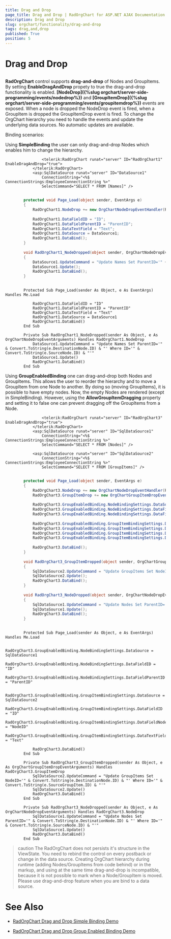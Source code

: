 ```yaml
---
title: Drag and Drop
page_title: Drag and Drop | RadOrgChart for ASP.NET AJAX Documentation
description: Drag and Drop
slug: orgchart/functionality/drag-and-drop
tags: drag,and,drop
published: True
position: 5
---
```


# Drag and Drop



## 

**RadOrgChart** control supports **drag-and-drop** of Nodes and GroupItems. By setting **EnableDragAndDrop** propety to true the drag-and-drop functionality is enabled. **[NodeDrop]({%slug orgchart/server-side-programming/events/nodedrop%})** and **[GroupItemDrop]({%slug orgchart/server-side-programming/events/groupitemdrop%})** events are exposed. When a node is dropped the NodeDrop event is fired, when a GroupItem is dropped the GroupItemDrop event is fired. To change the OrgChart hierarchy you need to handle the events and update the underlying data sources. No automatic updates are available.

Binding scenarios:

Using **SimpleBinding** the user can only drag-and-drop Nodes which enables him to change the hierarchy.

````ASPNET
	            <telerik:RadOrgChart runat="server" ID="RadOrgChart1" EnableDragAndDrop="true">
	        </telerik:RadOrgChart>
	        <asp:SqlDataSource runat="server" ID="DataSource1"
	            ConnectionString="<%$ ConnectionStrings:EmployeeConnectionString %>" 
	            SelectCommand="SELECT * FROM [Names]" />
````





````C#
	
	    protected void Page_Load(object sender, EventArgs e)
	    {
	        RadOrgChart1.NodeDrop += new OrgChartNodeDropEventHandler(RadOrgChart1_NodeDropped);
	
	        RadOrgChart1.DataFieldID = "ID";
	        RadOrgChart1.DataFieldParentID = "ParentID";
	        RadOrgChart1.DataTextField = "Text";
	        RadOrgChart1.DataSource = DataSource1;
	        RadOrgChart1.DataBind();
	    }
	
	    void RadOrgChart1_NodeDropped(object sender, OrgChartNodeDropEventArguments e)
	    {
	        DataSource1.UpdateCommand = "Update Names Set ParentID='" + e.DestinationNode.ID + "' Where ID='" + e.SourceNode.ID + "'";
	        DataSource1.Update();
	        RadOrgChart1.DataBind();
	    }
	
````
````VB.NET
	    Protected Sub Page_Load(sender As Object, e As EventArgs) Handles Me.Load
	
	        RadOrgChart1.DataFieldID = "ID"
	        RadOrgChart1.DataFieldParentID = "ParentID"
	        RadOrgChart1.DataTextField = "Text"
	        RadOrgChart1.DataSource = DataSource1
	        RadOrgChart1.DataBind()
	    End Sub
	
	    Private Sub RadOrgChart1_NodeDropped(sender As Object, e As OrgChartNodeDropEventArguments) Handles RadOrgChart1.NodeDrop
	        DataSource1.UpdateCommand = "Update Names Set ParentID='" & Convert.ToString(e.DestinationNode.ID) & "' Where ID='" & Convert.ToString(e.SourceNode.ID) & "'"
	        DataSource1.Update()
	        RadOrgChart1.DataBind()
	    End Sub
````


Using **GroupEnabledBinding** one can drag-and-drop both Nodes and GroupItems. This allows the user to reorder the hierarchy and to move a GroupItem from one Node to another. By doing so (moving GroupItems), it is possible to have empty nodes. Now, the empty Nodes are rendered (except in SimpleBinding). However, using the **AllowGroupItemDragging** property and setting it to false one can prevent dragging off the GroupItems from a Node.

````ASPNET
	            <telerik:RadOrgChart runat="server" ID="RadOrgChart3" EnableDragAndDrop="true">
	        </telerik:RadOrgChart>
	        <asp:SqlDataSource runat="server" ID="SqlDataSource1"
	            ConnectionString="<%$ ConnectionStrings:EmployeeConnectionString %>" 
	            SelectCommand="SELECT * FROM [Nodes]" />
	
	        <asp:SqlDataSource runat="server" ID="SqlDataSource2"
	            ConnectionString="<%$ ConnectionStrings:EmployeeConnectionString %>" 
	            SelectCommand="SELECT * FROM [GroupItems]" />
````







````C#
	
	    protected void Page_Load(object sender, EventArgs e)
	    {
	        RadOrgChart3.NodeDrop += new OrgChartNodeDropEventHandler(RadOrgChart3_NodeDropped);
	        RadOrgChart3.GroupItemDrop += new OrgChartGroupItemDropEventHandler(RadOrgChart3_GroupItemDropped);
	
	        RadOrgChart3.GroupEnabledBinding.NodeBindingSettings.DataSource = SqlDataSource1;
	        RadOrgChart3.GroupEnabledBinding.NodeBindingSettings.DataFieldID = "ID";
	        RadOrgChart3.GroupEnabledBinding.NodeBindingSettings.DataFieldParentID = "ParentID";
	
	        RadOrgChart3.GroupEnabledBinding.GroupItemBindingSettings.DataSource = SqlDataSource2;
	        RadOrgChart3.GroupEnabledBinding.GroupItemBindingSettings.DataFieldID = "ID";
	        RadOrgChart3.GroupEnabledBinding.GroupItemBindingSettings.DataFieldNodeID = "NodeID";
	        RadOrgChart3.GroupEnabledBinding.GroupItemBindingSettings.DataTextField = "Text";
	
	        RadOrgChart3.DataBind();
	    }
	
	    void RadOrgChart3_GroupItemDropped(object sender, OrgChartGroupItemDropEventArguments e)
	    {
	        SqlDataSource2.UpdateCommand = "Update GroupItems Set NodeID='" + e.DestinationNode.ID + "' Where ID='" + e.SourceGroupItem.ID + "'";
	        SqlDataSource2.Update();
	        RadOrgChart3.DataBind();
	    }
	
	    void RadOrgChart3_NodeDropped(object sender, OrgChartNodeDropEventArguments e)
	    {
	        SqlDataSource1.UpdateCommand = "Update Nodes Set ParentID='" + e.DestinationNode.ID + "' Where ID='" + e.SourceNode.ID + "'";
	        SqlDataSource1.Update();
	        RadOrgChart3.DataBind();
	    }
	
````
````VB.NET
	    Protected Sub Page_Load(sender As Object, e As EventArgs) Handles Me.Load
	
	        RadOrgChart3.GroupEnabledBinding.NodeBindingSettings.DataSource = SqlDataSource1
	        RadOrgChart3.GroupEnabledBinding.NodeBindingSettings.DataFieldID = "ID"
	        RadOrgChart3.GroupEnabledBinding.NodeBindingSettings.DataFieldParentID = "ParentID"
	
	        RadOrgChart3.GroupEnabledBinding.GroupItemBindingSettings.DataSource = SqlDataSource2
	        RadOrgChart3.GroupEnabledBinding.GroupItemBindingSettings.DataFieldID = "ID"
	        RadOrgChart3.GroupEnabledBinding.GroupItemBindingSettings.DataFieldNodeID = "NodeID"
	        RadOrgChart3.GroupEnabledBinding.GroupItemBindingSettings.DataTextField = "Text"
	
	        RadOrgChart3.DataBind()
	    End Sub
	
	    Private Sub RadOrgChart3_GroupItemDropped(sender As Object, e As OrgChartGroupItemDropEventArguments) Handles RadOrgChart3.GroupItemDrop
	        SqlDataSource2.UpdateCommand = "Update GroupItems Set NodeID='" & Convert.ToString(e.DestinationNode.ID) & "' Where ID='" & Convert.ToString(e.SourceGroupItem.ID) & "'"
	        SqlDataSource2.Update()
	        RadOrgChart3.DataBind()
	    End Sub
	
	    Private Sub RadOrgChart3_NodeDropped(sender As Object, e As OrgChartNodeDropEventArguments) Handles RadOrgChart3.NodeDrop
	        SqlDataSource1.UpdateCommand = "Update Nodes Set ParentID='" & Convert.ToString(e.DestinationNode.ID) & "' Where ID='" & Convert.ToString(e.SourceNode.ID) & "'"
	        SqlDataSource1.Update()
	        RadOrgChart3.DataBind()
	    End Sub
````


>caution The RadOrgChart does not persists it's structure in the ViewState. You need to rebind the control on every postback or change in the data source. Creating OrgChart hierarchy during runtime (adding Nodes/GroupItems from code behind) or in the markup, and using at the same time drag-and-drop is incompatible, because it is not possible to mark when a Node/GroupItem is moved. Please use drag-and-drop feature when you are bind to a data source.
>


# See Also

 * [RadOrgChart Drag and Drop Simple Binding Demo](http://demos.telerik.com/aspnet-ajax/orgchart/examples/draganddropsimplebinding/defaultcs.aspx)

 * [RadOrgChart Drag and Drop Group Enabled Binding Demo](http://demos.telerik.com/aspnet-ajax/orgchart/examples/draganddropgroupenabledbinding/defaultcs.aspx)
